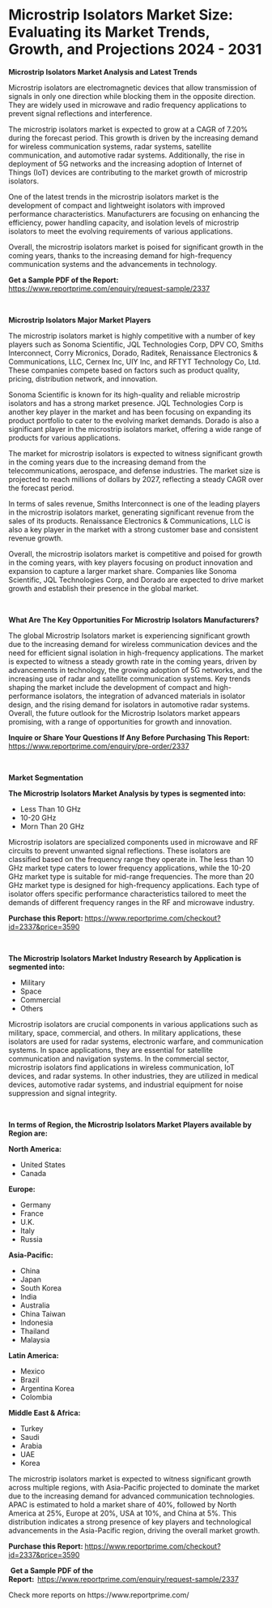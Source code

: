 <p><h1>Microstrip Isolators Market Size: Evaluating its Market Trends, Growth, and Projections 2024 - 2031</h1></p><p><strong>Microstrip Isolators Market Analysis and Latest Trends</strong></p>
<p><p>Microstrip isolators are electromagnetic devices that allow transmission of signals in only one direction while blocking them in the opposite direction. They are widely used in microwave and radio frequency applications to prevent signal reflections and interference.</p><p>The microstrip isolators market is expected to grow at a CAGR of 7.20% during the forecast period. This growth is driven by the increasing demand for wireless communication systems, radar systems, satellite communication, and automotive radar systems. Additionally, the rise in deployment of 5G networks and the increasing adoption of Internet of Things (IoT) devices are contributing to the market growth of microstrip isolators.</p><p>One of the latest trends in the microstrip isolators market is the development of compact and lightweight isolators with improved performance characteristics. Manufacturers are focusing on enhancing the efficiency, power handling capacity, and isolation levels of microstrip isolators to meet the evolving requirements of various applications.</p><p>Overall, the microstrip isolators market is poised for significant growth in the coming years, thanks to the increasing demand for high-frequency communication systems and the advancements in technology.</p></p>
<p><strong>Get a Sample PDF of the Report:&nbsp;</strong> <a href="https://www.reportprime.com/enquiry/request-sample/2337">https://www.reportprime.com/enquiry/request-sample/2337</a></p>
<p>&nbsp;</p>
<p><strong>Microstrip Isolators Major Market Players</strong></p>
<p><p>The microstrip isolators market is highly competitive with a number of key players such as Sonoma Scientific, JQL Technologies Corp, DPV CO, Smiths Interconnect, Corry Micronics, Dorado, Raditek, Renaissance Electronics & Communications, LLC, Cernex Inc, UIY Inc, and RFTYT Technology Co, Ltd. These companies compete based on factors such as product quality, pricing, distribution network, and innovation.</p><p>Sonoma Scientific is known for its high-quality and reliable microstrip isolators and has a strong market presence. JQL Technologies Corp is another key player in the market and has been focusing on expanding its product portfolio to cater to the evolving market demands. Dorado is also a significant player in the microstrip isolators market, offering a wide range of products for various applications.</p><p>The market for microstrip isolators is expected to witness significant growth in the coming years due to the increasing demand from the telecommunications, aerospace, and defense industries. The market size is projected to reach millions of dollars by 2027, reflecting a steady CAGR over the forecast period.</p><p>In terms of sales revenue, Smiths Interconnect is one of the leading players in the microstrip isolators market, generating significant revenue from the sales of its products. Renaissance Electronics & Communications, LLC is also a key player in the market with a strong customer base and consistent revenue growth.</p><p>Overall, the microstrip isolators market is competitive and poised for growth in the coming years, with key players focusing on product innovation and expansion to capture a larger market share. Companies like Sonoma Scientific, JQL Technologies Corp, and Dorado are expected to drive market growth and establish their presence in the global market.</p></p>
<p>&nbsp;</p>
<p><strong>What Are The Key Opportunities For Microstrip Isolators Manufacturers?</strong></p>
<p><p>The global Microstrip Isolators market is experiencing significant growth due to the increasing demand for wireless communication devices and the need for efficient signal isolation in high-frequency applications. The market is expected to witness a steady growth rate in the coming years, driven by advancements in technology, the growing adoption of 5G networks, and the increasing use of radar and satellite communication systems. Key trends shaping the market include the development of compact and high-performance isolators, the integration of advanced materials in isolator design, and the rising demand for isolators in automotive radar systems. Overall, the future outlook for the Microstrip Isolators market appears promising, with a range of opportunities for growth and innovation.</p></p>
<p><strong>Inquire or Share Your Questions If Any Before Purchasing This Report:</strong> <a href="https://www.reportprime.com/enquiry/pre-order/2337">https://www.reportprime.com/enquiry/pre-order/2337</a></p>
<p>&nbsp;</p>
<p><strong>Market Segmentation</strong></p>
<p><strong>The Microstrip Isolators Market Analysis by types is segmented into:</strong></p>
<p><ul><li>Less Than 10 GHz</li><li>10-20 GHz</li><li>Morn Than 20 GHz</li></ul></p>
<p><p>Microstrip isolators are specialized components used in microwave and RF circuits to prevent unwanted signal reflections. These isolators are classified based on the frequency range they operate in. The less than 10 GHz market type caters to lower frequency applications, while the 10-20 GHz market type is suitable for mid-range frequencies. The more than 20 GHz market type is designed for high-frequency applications. Each type of isolator offers specific performance characteristics tailored to meet the demands of different frequency ranges in the RF and microwave industry.</p></p>
<p><strong>Purchase this Report:&nbsp;</strong><a href="https://www.reportprime.com/checkout?id=2337&price=3590">https://www.reportprime.com/checkout?id=2337&price=3590</a></p>
<p>&nbsp;</p>
<p><strong>The Microstrip Isolators Market Industry Research by Application is segmented into:</strong></p>
<p><ul><li>Military</li><li>Space</li><li>Commercial</li><li>Others</li></ul></p>
<p><p>Microstrip isolators are crucial components in various applications such as military, space, commercial, and others. In military applications, these isolators are used for radar systems, electronic warfare, and communication systems. In space applications, they are essential for satellite communication and navigation systems. In the commercial sector, microstrip isolators find applications in wireless communication, IoT devices, and radar systems. In other industries, they are utilized in medical devices, automotive radar systems, and industrial equipment for noise suppression and signal integrity.</p></p>
<p>&nbsp;</p>
<p><strong>In terms of Region, the Microstrip Isolators Market Players available by Region are:</strong></p>
<p>
    <p> <strong> North America: </strong>
        <ul>
            <li>United States</li>
            <li>Canada</li>
        </ul>
        </p> 
    <p> <strong> Europe: </strong>
        <ul>
            <li>Germany</li>
            <li>France</li>
            <li>U.K.</li>
            <li>Italy</li>
            <li>Russia</li>
        </ul>
        </p> 
    <p> <strong> Asia-Pacific: </strong>
        <ul>
            <li>China</li>
            <li>Japan</li>
            <li>South Korea</li>
            <li>India</li>
            <li>Australia</li>
            <li>China Taiwan</li>
            <li>Indonesia</li>
            <li>Thailand</li>
            <li>Malaysia</li>
        </ul>
        </p> 
    <p> <strong> Latin America: </strong>
        <ul>
            <li>Mexico</li>
            <li>Brazil</li>
            <li>Argentina Korea</li>
            <li>Colombia</li>
        </ul>
        </p> 
    <p> <strong> Middle East & Africa: </strong>
        <ul>
            <li>Turkey</li>
            <li>Saudi</li>
            <li>Arabia</li>
            <li>UAE</li>
            <li>Korea</li>
        </ul>
    </p>
    </p>
<p><p>The microstrip isolators market is expected to witness significant growth across multiple regions, with Asia-Pacific projected to dominate the market due to the increasing demand for advanced communication technologies. APAC is estimated to hold a market share of 40%, followed by North America at 25%, Europe at 20%, USA at 10%, and China at 5%. This distribution indicates a strong presence of key players and technological advancements in the Asia-Pacific region, driving the overall market growth.</p></p>
<p><strong>Purchase this Report: </strong><a href="https://www.reportprime.com/checkout?id=2337&price=3590">https://www.reportprime.com/checkout?id=2337&price=3590</a></p>
<p>&nbsp;<strong>Get a Sample PDF of the Report:&nbsp;&nbsp;</strong><a href="https://www.reportprime.com/enquiry/request-sample/2337">https://www.reportprime.com/enquiry/request-sample/2337</a></p>
<p><strong></strong></p>
<p>Check more reports on https://www.reportprime.com/</p>
